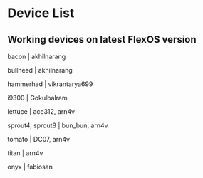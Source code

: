 # Device List #

## Working devices on latest FlexOS version ##

bacon | akhilnarang

bullhead | akhilnarang

hammerhad | vikrantarya699

i9300 | Gokulbalram

lettuce | ace312, arn4v

sprout4, sprout8 | bun_bun, arn4v

tomato | DC07, arn4v

titan | arn4v

onyx | fabiosan
